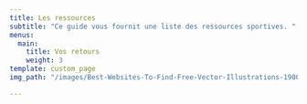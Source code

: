 ```yaml
---
title: Les ressources
subtitle: "Ce guide vous fournit une liste des ressources sportives. "
menus:
  main:
    title: Vos retours
    weight: 3
template: custom_page
img_path: "/images/Best-Websites-To-Find-Free-Vector-Illustrations-1900x650.png"

---
```

